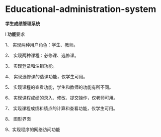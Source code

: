 # Educational-administration-system
**学生成绩管理系统**

l **功能**要求

1、 实现两种用户角色：学生、教师。

2、 实现两种课程：必修课、选修课。

3、 实现登录和注销功能。

4、 实现选修课的选课功能，仅学生可用。

5、 实现课程的查看功能，学生和教师的功能有所不同。

6、 实现课程成绩的录入、修改、提交操作，仅老师可用。

7、 实现课程成绩和绩点的计算和查看功能，仅学生可用。

8、 图形界面

9、实现程序的网络访问功能

